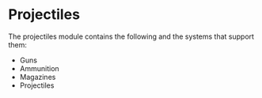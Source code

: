 # Projectiles

The projectiles module contains the following and the systems that support them:

* Guns
* Ammunition
* Magazines
* Projectiles
